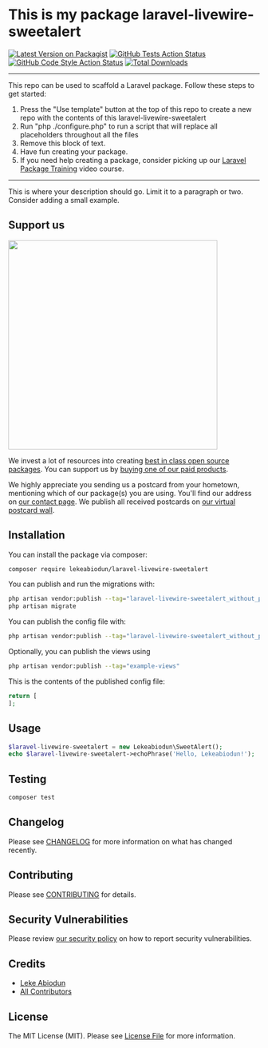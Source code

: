 # This is my package laravel-livewire-sweetalert

[![Latest Version on Packagist](https://img.shields.io/packagist/v/lekeabiodun/laravel-livewire-sweetalert.svg?style=flat-square)](https://packagist.org/packages/lekeabiodun/laravel-livewire-sweetalert)
[![GitHub Tests Action Status](https://img.shields.io/github/workflow/status/lekeabiodun/laravel-livewire-sweetalert/run-tests?label=tests)](https://github.com/lekeabiodun/laravel-livewire-sweetalert/actions?query=workflow%3Arun-tests+branch%3Amain)
[![GitHub Code Style Action Status](https://img.shields.io/github/workflow/status/lekeabiodun/laravel-livewire-sweetalert/Check%20&%20fix%20styling?label=code%20style)](https://github.com/lekeabiodun/laravel-livewire-sweetalert/actions?query=workflow%3A"Check+%26+fix+styling"+branch%3Amain)
[![Total Downloads](https://img.shields.io/packagist/dt/lekeabiodun/laravel-livewire-sweetalert.svg?style=flat-square)](https://packagist.org/packages/lekeabiodun/laravel-livewire-sweetalert)

---
This repo can be used to scaffold a Laravel package. Follow these steps to get started:

1. Press the "Use template" button at the top of this repo to create a new repo with the contents of this laravel-livewire-sweetalert
2. Run "php ./configure.php" to run a script that will replace all placeholders throughout all the files
3. Remove this block of text.
4. Have fun creating your package.
5. If you need help creating a package, consider picking up our <a href="https://laravelpackage.training">Laravel Package Training</a> video course.
---

This is where your description should go. Limit it to a paragraph or two. Consider adding a small example.

## Support us

[<img src="https://github-ads.s3.eu-central-1.amazonaws.com/laravel-livewire-sweetalert.jpg?t=1" width="419px" />](https://spatie.be/github-ad-click/laravel-livewire-sweetalert)

We invest a lot of resources into creating [best in class open source packages](https://spatie.be/open-source). You can support us by [buying one of our paid products](https://spatie.be/open-source/support-us).

We highly appreciate you sending us a postcard from your hometown, mentioning which of our package(s) you are using. You'll find our address on [our contact page](https://spatie.be/about-us). We publish all received postcards on [our virtual postcard wall](https://spatie.be/open-source/postcards).

## Installation

You can install the package via composer:

```bash
composer require lekeabiodun/laravel-livewire-sweetalert
```

You can publish and run the migrations with:

```bash
php artisan vendor:publish --tag="laravel-livewire-sweetalert_without_prefix-migrations"
php artisan migrate
```

You can publish the config file with:
```bash
php artisan vendor:publish --tag="laravel-livewire-sweetalert_without_prefix-config"
```

Optionally, you can publish the views using

```bash
php artisan vendor:publish --tag="example-views"
```

This is the contents of the published config file:

```php
return [
];
```

## Usage

```php
$laravel-livewire-sweetalert = new Lekeabiodun\SweetAlert();
echo $laravel-livewire-sweetalert->echoPhrase('Hello, Lekeabiodun!');
```

## Testing

```bash
composer test
```

## Changelog

Please see [CHANGELOG](CHANGELOG.md) for more information on what has changed recently.

## Contributing

Please see [CONTRIBUTING](.github/CONTRIBUTING.md) for details.

## Security Vulnerabilities

Please review [our security policy](../../security/policy) on how to report security vulnerabilities.

## Credits

- [Leke Abiodun](https://github.com/lekeabiodun)
- [All Contributors](../../contributors)

## License

The MIT License (MIT). Please see [License File](LICENSE.md) for more information.
